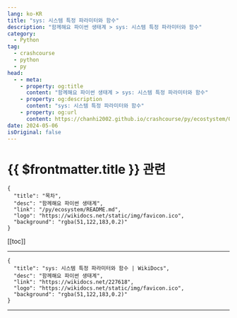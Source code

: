 ```yaml
---
lang: ko-KR
title: "sys: 시스템 특정 파라미터와 함수"
description: "함께해요 파이썬 생태계 > sys: 시스템 특정 파라미터와 함수"
category:
  - Python
tag: 
  - crashcourse
  - python
  - py
head:
  - - meta:
    - property: og:title
      content: "함께해요 파이썬 생태계 > sys: 시스템 특정 파라미터와 함수"
    - property: og:description
      content: "sys: 시스템 특정 파라미터와 함수"
    - property: og:url
      content: https://chanhi2002.github.io/crashcourse/py/ecostystem/02/sys.html
date: 2024-05-06
isOriginal: false
---
```


# {{ $frontmatter.title }} 관련

```component VPCard
{
  "title": "목차",
  "desc": "함께해요 파이썬 생태계",
  "link": "/py/ecosystem/README.md",
  "logo": "https://wikidocs.net/static/img/favicon.ico",
  "background": "rgba(51,122,183,0.2)"
}
```

[[toc]]

---

```component VPCard
{
  "title": "sys: 시스템 특정 파라미터와 함수 | WikiDocs",
  "desc": "함께해요 파이썬 생태계",
  "link": "https://wikidocs.net/227618",
  "logo": "https://wikidocs.net/static/img/favicon.ico",
  "background": "rgba(51,122,183,0.2)"
}
```

<!-- TODO: 작성 -->

---
